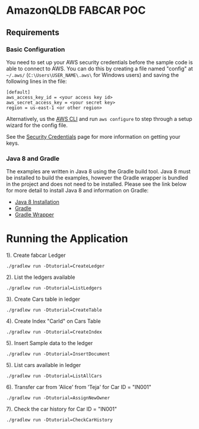 # AmazonQLDB FABCAR POC


## Requirements

### Basic Configuration

You need to set up your AWS security credentials before the sample code is able
to connect to AWS. You can do this by creating a file named "config" at `~/.aws/` 
(`C:\Users\USER_NAME\.aws\` for Windows users) and saving the following lines in the file:

    [default]
    aws_access_key_id = <your access key id>
    aws_secret_access_key = <your secret key>
    region = us-east-1 <or other region>

Alternatively, us the [AWS CLI](https://aws.amazon.com/cli/) and run `aws configure` to 
step through a setup wizard for the config file.

See the [Security Credentials](http://aws.amazon.com/security-credentials) page
for more information on getting your keys.

### Java 8 and Gradle

The examples are written in Java 8 using the Gradle build tool. Java 8 must be installed to build the examples, however 
the Gradle wrapper is bundled in the project and does not need to be installed. Please see the link below for more 
detail to install Java 8 and information on Gradle:

* [Java 8 Installation](https://docs.oracle.com/javase/8/docs/technotes/guides/install/install_overview.html)
* [Gradle]()
* [Gradle Wrapper](https://docs.gradle.org/3.3/userguide/gradle_wrapper.html)

# Running the Application

1). Create fabcar Ledger

```
./gradlew run -Dtutorial=CreateLedger
```

2). List the ledgers available

```
./gradlew run -Dtutorial=ListLedgers
```

3). Create Cars table in ledger

```
./gradlew run -Dtutorial=CreateTable
```

4). Create Index "CarId" on Cars Table

```
./gradlew run -Dtutorial=CreateIndex
```

5). Insert Sample data to the ledger

```
./gradlew run -Dtutorial=InsertDocument
```

5). List cars available in ledger

```
./gradlew run -Dtutorial=ListAllCars
```

6). Transfer car from 'Alice' from 'Teja' for Car ID = "IN001"

```
./gradlew run -Dtutorial=AssignNewOwner
```

7). Check the car history for Car ID = "IN001"

```
./gradlew run -Dtutorial=CheckCarHistory
```
